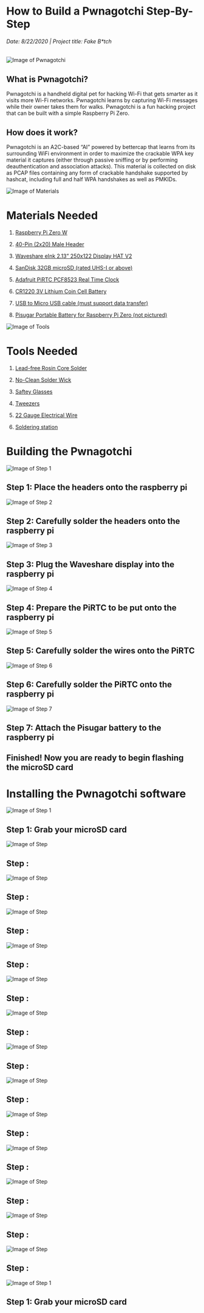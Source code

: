 # How to Build a Pwnagotchi Step-By-Step
###### Date: 8/22/2020 | Project title: Fake B*tch




![Image of Pwnagotchi](1_pwnagotchi.jpg)

## What is Pwnagotchi?
Pwnagotchi is a handheld digital pet for hacking Wi-Fi that gets smarter as it visits more Wi-Fi networks. Pwnagotchi learns by capturing Wi-Fi messages while their owner takes them for walks. Pwnagotchi is a fun hacking project that can be built with a simple Raspberry Pi Zero. 

## How does it work?
Pwnagotchi is an A2C-based “AI” powered by bettercap that learns from its surrounding WiFi environment in order to maximize the crackable WPA key material it captures (either through passive sniffing or by performing deauthentication and association attacks). This material is collected on disk as PCAP files containing any form of crackable handshake supported by hashcat, including full and half WPA handshakes as well as PMKIDs.




![Image of Materials](2_materials.jpg)

# Materials Needed

1. [Raspberry Pi Zero W](https://www.raspberrypi.org/products/raspberry-pi-zero-w/)

2. [40-Pin (2x20) Male Header](https://www.amazon.com/Frienda-Break-Away-Connector-Compatible-Raspberry/dp/B083DYVWDN/ref=sr_1_5?dchild=1&keywords=40-Pin+%282+x+20%29+Male+Header&qid=1598122986&sr=8-5)

3. [Waveshare eInk 2.13” 250x122 Display HAT V2](https://www.amazon.com/gp/product/B07P9T64BK/ref=ppx_yo_dt_b_asin_title_o02_s00?ie=UTF8&psc=1)

4. [SanDisk 32GB microSD (rated UHS-I or above)](https://www.amazon.com/gp/product/B06XWMQ81P/ref=ppx_yo_dt_b_asin_title_o01_s00?ie=UTF8&psc=1) 

5. [Adafruit PiRTC PCF8523 Real Time Clock](https://www.amazon.com/Adafruit-PiRTC-PCF8523-Raspberry-ADA3386/dp/B072DWKDW9/ref=sr_1_2?dchild=1&keywords=PiRTC&qid=1598123293&s=electronics&sr=1-2) 

6. [CR1220 3V Lithium Coin Cell Battery](https://www.amazon.com/Energizer-CR1220-Drain-lithuim-Battery/dp/B003CU3E2Q/ref=pd_bxgy_img_2/131-4843813-0186558?_encoding=UTF8&pd_rd_i=B003CU3E2Q&pd_rd_r=40337046-8cdb-49fe-9740-c4c6ea91b4cb&pd_rd_w=Eg4Kz&pd_rd_wg=hBgCj&pf_rd_p=ce6c479b-ef53-49a6-845b-bbbf35c28dd3&pf_rd_r=W8GD07CM886MWRTMX320&psc=1&refRID=W8GD07CM886MWRTMX320) 

7. [USB to Micro USB cable (must support data transfer)]() 

8. [Pisugar Portable Battery for Raspberry Pi Zero (not pictured)](https://www.amazon.com/gp/product/B07RC649ZC/ref=ppx_yo_dt_b_asin_title_o00_s00?ie=UTF8&psc=1) 




![Image of Tools](3_tools.jpg)

# Tools Needed

1. [Lead-free Rosin Core Solder]()

2. [No-Clean Solder Wick]()

3. [Saftey Glasses]()

4. [Tweezers]()

5. [22 Gauge Electrical Wire]()

6. [Soldering station]()




# Building the Pwnagotchi

![Image of Step 1](4_building_step_01.jpg)
## Step 1: Place the headers onto the raspberry pi

![Image of Step 2](4_building_step_02.jpg)
## Step 2: Carefully solder the headers onto the raspberry pi

![Image of Step 3](4_building_step_03.jpg)
## Step 3: Plug the Waveshare display into the raspberry pi

![Image of Step 4](4_building_step_04.jpg)
## Step 4: Prepare the PiRTC to be put onto the raspberry pi

![Image of Step 5](4_building_step_05.jpg)
## Step 5: Carefully solder the wires onto the PiRTC

![Image of Step 6](4_building_step_06.jpg)
## Step 6: Carefully solder the PiRTC onto the raspberry pi

![Image of Step 7](4_building_step_07.jpg)
## Step 7: Attach the Pisugar battery to the raspberry pi

## Finished! Now you are ready to begin flashing the microSD card




# Installing the Pwnagotchi software

![Image of Step 1](5_installing_step_01.jpg)
## Step 1: Grab your microSD card

![Image of Step ](5_installing_step_01.jpg)
## Step : 

![Image of Step ](5_installing_step_01.jpg)
## Step : 

![Image of Step ](5_installing_step_01.jpg)
## Step : 

![Image of Step ](5_installing_step_01.jpg)
## Step : 

![Image of Step ](5_installing_step_01.jpg)
## Step : 

![Image of Step ](5_installing_step_01.jpg)
## Step : 

![Image of Step ](5_installing_step_01.jpg)
## Step : 

![Image of Step ](5_installing_step_01.jpg)
## Step : 

![Image of Step ](5_installing_step_01.jpg)
## Step : 

![Image of Step ](5_installing_step_01.jpg)
## Step : 

![Image of Step ](5_installing_step_01.jpg)
## Step : 

![Image of Step ](5_installing_step_01.jpg)
## Step : 

![Image of Step ](5_installing_step_01.jpg)
## Step : 




![Image of Step 1](5_installing_step_01.jpg)
## Step 1: Grab your microSD card

